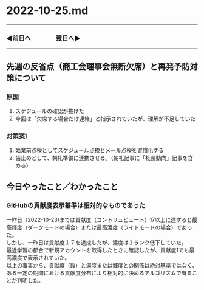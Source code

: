 # 2022-10-25.md
  
---

### [◀️前日へ](https://github.com/yuasys/chatty-journal/blob/main/2022/10/2022-10-24.md)&emsp;&emsp;&emsp;&emsp;[翌日へ▶️](https://github.com/yuasys/chatty-journal/blob/main/2022/10/2022-10-26.md)

---

## 先週の反省点（商工会理事会無断欠席）と再発予防対策について

### 原因

1. スケジュールの確認が抜けた
2. 今回は「欠席する場合だけ連絡」と指示されていたが、理解が不足していた

### 対策案1

1. 始業前点検としてスケジュール点検とメール点検を習慣化する
2. 歯止めとして、朝礼準備に連携させる。（朝礼記事に「社長動向」記事を含める）

## 今日やったこと／わかったこと

### GitHubの貢献度表示基準は相対的なものであった

一昨日（2022-10-23)までは貢献度（コントリュビュート）17以上に達すると最高輝度（ダークモードの場合）または最高濃度（ライトモードの場合）であった。  
しかし、一昨日は貢献度１７を達成したが、濃度は１ランク低下していた。  
最近学習の都合で新規アカウントを取得したときに確認したが、貢献度1でも最高濃度で表示されていた。  
以上の事実から、貢献度（数）と濃度または輝度との関係は絶対基準ではなく、ある一定の期間における貢献度分布により相対的に決めるアルゴリズムで有ることが判明した。
